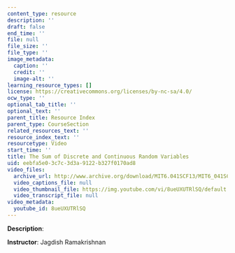 ```yaml
---
content_type: resource
description: ''
draft: false
end_time: ''
file: null
file_size: ''
file_type: ''
image_metadata:
  caption: ''
  credit: ''
  image-alt: ''
learning_resource_types: []
license: https://creativecommons.org/licenses/by-nc-sa/4.0/
ocw_type: ''
optional_tab_title: ''
optional_text: ''
parent_title: Resource Index
parent_type: CourseSection
related_resources_text: ''
resource_index_text: ''
resourcetype: Video
start_time: ''
title: The Sum of Discrete and Continuous Random Variables
uid: eebfa5e0-3c7c-3d3a-9122-b327f0170ad8
video_files:
  archive_url: http://www.archive.org/download/MIT6.041SCF13/MIT6_041SCF13_The_Sum_of_Discrete_and_Continuous_R_V_S_300k.mp4
  video_captions_file: null
  video_thumbnail_file: https://img.youtube.com/vi/8ueUXUTRlSQ/default.jpg
  video_transcript_file: null
video_metadata:
  youtube_id: 8ueUXUTRlSQ
---
```

**Description**:

**Instructor**: Jagdish Ramakrishnan
